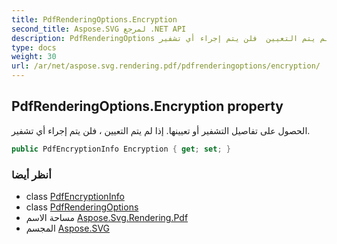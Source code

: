 ```yaml
---
title: PdfRenderingOptions.Encryption
second_title: Aspose.SVG لمرجع .NET API
description: PdfRenderingOptions ملكية. الحصول على تفاصيل التشفير أو تعيينها. إذا لم يتم التعيين  فلن يتم إجراء أي تشفير.
type: docs
weight: 30
url: /ar/net/aspose.svg.rendering.pdf/pdfrenderingoptions/encryption/
---
```

## PdfRenderingOptions.Encryption property

الحصول على تفاصيل التشفير أو تعيينها. إذا لم يتم التعيين ، فلن يتم إجراء أي تشفير.

```csharp
public PdfEncryptionInfo Encryption { get; set; }
```

### أنظر أيضا

* class [PdfEncryptionInfo](../../../aspose.svg.rendering.pdf.encryption/pdfencryptioninfo/)
* class [PdfRenderingOptions](../)
* مساحة الاسم [Aspose.Svg.Rendering.Pdf](../../pdfrenderingoptions/)
* المجسم [Aspose.SVG](../../../)


